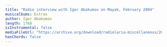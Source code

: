```yaml
---
title: "Radio interview with Igor Abakumov on Mayak, February 2004"
musicalbums: Extras
author: Igor Abakumov
length: 1768
isInstrumental: false
mediaFileUrl: "https://archive.org/download/radiolaria-miscellaneous/2004-02_interview_mayak.mp3"
hasChords: false
---
```



